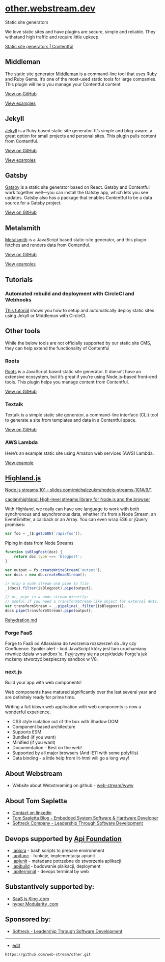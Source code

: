 
# [other.webstream.dev](https://other.webstream.dev/)



Static site generators

We love static sites and have plugins are secure, simple and reliable. 
They withstand high traffic and require little upkeep.


[Static site generators | Contentful](https://www.contentful.com/developers/docs/tools/staticsitegenerators/)

## Middleman

The static site generator [Middleman](https://middlemanapp.com/) is a command-line tool that uses Ruby and Ruby Gems. It’s one of the most-used static tools for large companies. This plugin will help you manage your Contentful content

[View on GitHub](https://github.com/contentful/contentful_middleman)

[View examples](https://github.com/contentful/contentful_middleman_examples)





## Jekyll

[Jekyll](https://jekyllrb.com/) is a Ruby based static site generator. It’s simple and blog-aware, a great option for small projects and personal sites. This plugin pulls content from Contentful.

[View on GitHub](https://github.com/contentful/jekyll-contentful-data-import)

[View examples](https://github.com/contentful/contentful_jekyll_examples)


## Gatsby

[Gatsby](https://www.gatsbyjs.org/) is a static site generator based on React. Gatsby and Contentful work together well—you can install the Gatsby app, which lets you see updates. Gatsby also has a package that enables Contentful to be a data source for a Gatsby project.

[View on GitHub](https://github.com/gatsbyjs/gatsby/tree/master/packages/gatsby-source-contentful)

## Metalsmith

[Metalsmith](http://www.metalsmith.io/) is a JavaScript based static-site generator, and this plugin fetches and renders data from Contentful.

[View on GitHub](https://github.com/contentful-labs/contentful-metalsmith)

[View examples](https://github.com/contentful-labs/contentful-metalsmith-example)

## Tutorials


### Automated rebuild and deployment with CircleCI and Webhooks

[This tutorial](https://www.contentful.com/developers/docs/ruby/tutorials/automated-rebuild-and-deploy-with-circleci-and-webhooks/) shows you how to setup and automatically deploy static sites using Jekyll or Middleman with CircleCI.

## Other tools

While the below tools are not officially supported by our static site CMS, they can help extend the functionality of Contentful


### Roots

[Roots](https://roots.cx/) is a JavaScript based static site generator. It doesn’t have an extensive ecosystem, but it’s great if you’re using Node.js-based front-end tools. This plugin helps you manage content from Contentful.

[View on GitHub](https://github.com/carrot/roots-contentful)


### Textalk

Textalk is a simple static site generator, a command-line interface (CLI) tool to generate a site from templates and data in a Contentful space.

[View on GitHub](https://github.com/Textalk/contentful-static)

### AWS Lambda

Here’s an example static site using Amazon web services (AWS) Lambda.

[View example](https://github.com/contentful-labs/contentful-aws-lambda-static)



## [Highland.js](https://caolan.github.io/highland/)


[Node.js streams 101 - slides.com/michalczukm/nodejs-streams-101#/9/1](https://slides.com/michalczukm/nodejs-streams-101#/9/1)

[caolan/highland: High-level streams library for Node.js and the browser](https://github.com/caolan/highland)

With Highland, we really can have one language to work with both synchronous and asynchronous data, whether it's from a Node Stream, an EventEmitter, a callback or an Array. You can even wrap ES6 or jQuery promises:

```js
var foo = _($.getJSON('/api/foo'));
```

Piping in data from Node Streams

```js
function isBlogPost(doc) {
    return doc.type === 'blogpost';
}

var output = fs.createWriteStream('output');
var docs = new db.createReadStream();

// Wrap a node stream and pipe to file
_(docs).filter(isBlogpost).pipe(output);

// or, pipe in a node stream directly:
// useful if you need a TransformStream-like object for external APIs.
var transformStream = _.pipeline(_.filter(isBlogpost));
docs.pipe(transformStream).pipe(output);
```




[Rehydration.md](Rehydration.md)





### Forge FaaS

Forge to FaaS od Atlassiana do tworzenia rozszerzeń do Jiry czy Confluence. 
Spoiler alert - kod JavaScript który jest tam uruchamiany również działa w sandbox'ie.
Pzyjrzymy się na przykładzie Forge'a jak możemy stworzyć bezpieczny sandbox w V8.



### next.js

Build your app with web components!

Web components have matured significantly over the last several year and are definitely ready for prime time. 

Writing a full blown web application with web components is now a wonderful experience.

+    CSS style isolation out of the box with Shadow DOM
+    Component based architecture
+    Supports ESM
+    Bundled (if you want)
+    Minified (if you want)
+    Documentation - Best on the web!
+    Supported by all major browsers (And IE11 with some polyfills)
+    Data binding - a little help from lit-html will go a long way!






## About Webstream

+  Website about Webstreaming on github - [web-stream/www](https://github.com/web-stream/www)

## About Tom Sapletta

+ [Contact on linkedin](https://www.linkedin.com/in/tom-sapletta-com/)
+ [Tom Sapletta Blog - Embedded System Software & Hardware Developer](https://tom.sapletta.com/)
+ [Softreck Company - Leadership Through Software Development](https://softreck.com/)


## Devops supported by [Api Foundation](https://www.apifoundation.com)

+ [.apicra](https://www.apicra.com) - bash scripts to prepare environment
+ [.apifunc](https://www.apifunc.com) - funkcje, implementacja apiunit
+ [.apiunit](https://www.apiunit.com) - metadane potrzebne do stworzenia aplikacji
+ [.apibuild](https://www.apibuild.com) - budowanie plaikacji, deployment
+ [.apiterminal](https://www.apiterminal.com) - devops terminal by web


## Substantively supported by: 

+ [SaaS is King .com](https://www.saasisking.com/)
+ [hyper Modularity .com](https://www.hypermodularity.com/)


## Sponsored by:

+ [Softreck - Leadership Through Software Development](https://softreck.com/)



---
+ [edit](https://github.com/web-stream/other/edit/main/README.md)
```
https://github.com/web-stream/other.git
```
